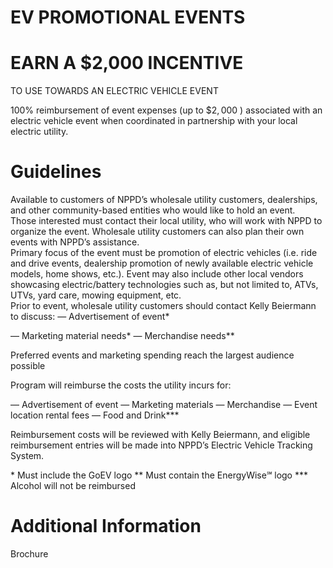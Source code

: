 # EV PROMOTIONAL EVENTS  

# EARN A \$2,000 INCENTIVE  

TO USE TOWARDS AN ELECTRIC VEHICLE EVENT  

$100\%$ reimbursement of event expenses (up to $\$2,000$ ) associated with an electric vehicle event when coordinated in partnership with your local electric utility.  

# Guidelines  

Available to customers of NPPD’s wholesale utility customers, dealerships, and other community-based entities who would like to hold an event.   
Those interested must contact their local utility, who will work with NPPD to organize the event. Wholesale utility customers can also plan their own events with NPPD’s assistance.   
Primary focus of the event must be promotion of electric vehicles (i.e. ride and drive events, dealership promotion of newly available electric vehicle models, home shows, etc.). Event may also include other local vendors showcasing electric/battery technologies such as, but not limited to, ATVs, UTVs, yard care, mowing equipment, etc.   
Prior to event, wholesale utility customers should contact Kelly Beiermann to discuss: — Advertisement of event\*  

— Marketing material needs\* — Merchandise needs\*\*  

Preferred events and marketing spending reach the largest audience possible  

Program will reimburse the costs the utility incurs for:  

— Advertisement of event — Marketing materials — Merchandise — Event location rental fees — Food and Drink\*\*\*  

Reimbursement costs will be reviewed with Kelly Beiermann, and eligible reimbursement entries will be made into NPPD’s Electric Vehicle Tracking System.  

\* Must include the GoEV logo \*\* Must contain the EnergyWise℠ logo \*\*\* Alcohol will not be reimbursed  

# Additional Information  

Brochure  